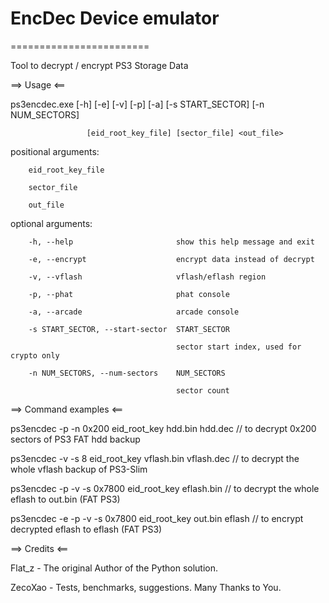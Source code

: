 # EncDec Device emulator
========================

Tool to decrypt / encrypt PS3 Storage Data

==> Usage <==

ps3encdec.exe [-h] [-e] [-v] [-p] [-a] [-s START_SECTOR] [-n NUM_SECTORS]

                     [eid_root_key_file] [sector_file] <out_file>

positional arguments:

		eid_root_key_file
		
		sector_file
		
		out_file

optional arguments:

		-h, --help           			 show this help message and exit
		
		-e, --encrypt        			 encrypt data instead of decrypt
		
		-v, --vflash         			 vflash/eflash region
		
		-p, --phat           			 phat console

		-a, --arcade         			 arcade console
		
		-s START_SECTOR, --start-sector	 START_SECTOR
		
										 sector start index, used for crypto only
										 
		-n NUM_SECTORS, --num-sectors	 NUM_SECTORS
		
										 sector count


==> Command examples <==

ps3encdec -p -n 0x200 eid_root_key hdd.bin hdd.dec       // to decrypt 0x200 sectors of PS3 FAT hdd backup

ps3encdec -v -s 8 eid_root_key vflash.bin vflash.dec     // to decrypt the whole vflash backup of PS3-Slim

ps3encdec -p -v -s 0x7800 eid_root_key eflash.bin        // to decrypt the whole eflash to out.bin (FAT PS3)

ps3encdec -e -p -v -s 0x7800 eid_root_key out.bin eflash // to encrypt decrypted eflash to eflash (FAT PS3)

==> Credits <==

Flat_z - The original Author of the Python solution.

ZecoXao - Tests, benchmarks, suggestions. Many Thanks to You.